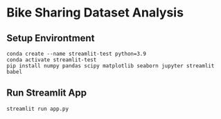 # Bike Sharing Dataset Analysis

## Setup Environtment

```
conda create --name streamlit-test python=3.9
conda activate streamlit-test
pip install numpy pandas scipy matplotlib seaborn jupyter streamlit babel
```

## Run Streamlit App

```
streamlit run app.py
```
